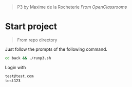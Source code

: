 > P3 by Maxime de la Rocheterie
> *From OpenClassrooms*

# Start project
> From repo directory

Just follow the prompts of the following command.

```bash
cd back && ./runp3.sh
```
Login with
```bash
test@test.com
test123
```
